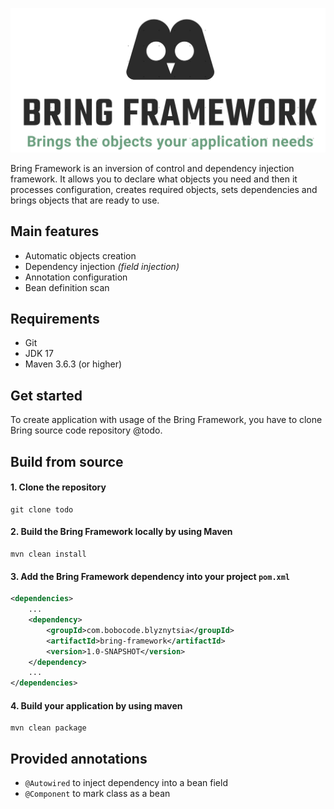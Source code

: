 ![Bring Framework](doc/bring.png)

[comment]: <> (### Bring Framework)
Bring Framework is an inversion of control and dependency injection framework. It allows you to declare what objects you need and then it processes configuration, creates required objects, sets dependencies and brings objects that are ready to use.
## Main features
- Automatic objects creation
- Dependency injection *(field injection)*
- Annotation configuration
- Bean definition scan

## Requirements
- Git
- JDK 17
- Maven 3.6.3 (or higher)

## Get started
To create application with usage of the Bring Framework, you have to clone Bring source code repository @todo.

## Build from source
#### 1. Clone the repository
```shell
git clone todo
```
#### 2. Build the Bring Framework locally by using Maven
```shell
mvn clean install
```
#### 3. Add the Bring Framework dependency into your project `pom.xml`
```xml
<dependencies>
    ...
    <dependency>
        <groupId>com.bobocode.blyznytsia</groupId>
        <artifactId>bring-framework</artifactId>
        <version>1.0-SNAPSHOT</version>
    </dependency>
    ...
</dependencies>
```
#### 4. Build your application by using maven
```shell
mvn clean package
```
## Provided annotations
- `@Autowired` to inject dependency into a bean field
- `@Component` to mark class as a bean
